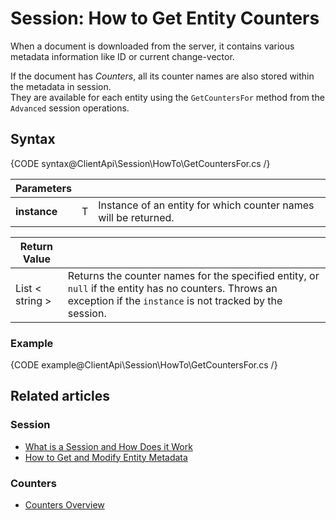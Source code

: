 # Session: How to Get Entity Counters

When a document is downloaded from the server, it contains various metadata information like ID or current change-vector.  
  
 If the document has *Counters*, all its counter names are also stored within the metadata in session.  
 They are available for each entity using the `GetCountersFor` method from the `Advanced` session operations.

## Syntax

{CODE syntax@ClientApi\Session\HowTo\GetCountersFor.cs /}

| Parameters | | |
| ------------- | ------------- | ----- |
| **instance** | T | Instance of an entity for which counter names will be returned. |

| Return Value | |
| ------------- | ----- |
| List < string > | Returns the counter names for the specified entity, or `null` if the entity has no counters. Throws an exception if the `instance` is not tracked by the session. |

### Example

{CODE example@ClientApi\Session\HowTo\GetCountersFor.cs /}

## Related articles

### Session

- [What is a Session and How Does it Work](../../../client-api/session/what-is-a-session-and-how-does-it-work)
- [How to Get and Modify Entity Metadata](../../../client-api/session/how-to/get-and-modify-entity-metadata)

### Counters

- [Counters Overview](../../../client-api/session/counters/overview)
